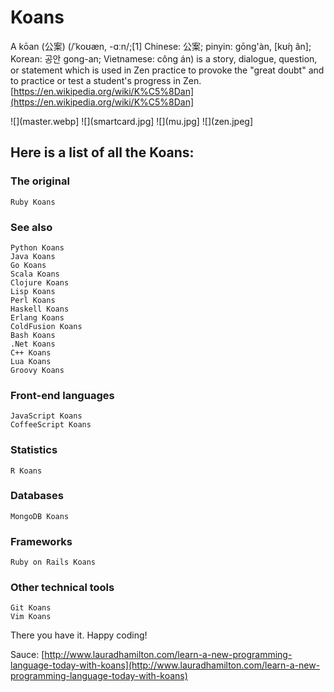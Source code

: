 # Koans
A kōan (公案) (/ˈkoʊæn, -ɑːn/;[1] Chinese: 公案; pinyin: gōng'àn, [kʊ́ŋ ân]; Korean: 공안 gong-an; Vietnamese: công án) is a story, dialogue, question, or statement which is used in Zen practice to provoke the "great doubt" and to practice or test a student's progress in Zen. [https://en.wikipedia.org/wiki/K%C5%8Dan](https://en.wikipedia.org/wiki/K%C5%8Dan]

![](master.webp]
![](smartcard.jpg]
![](mu.jpg]
![](zen.jpeg]

## Here is a list of all the Koans:
### The original

    Ruby Koans

### See also

    Python Koans
    Java Koans
    Go Koans
    Scala Koans
    Clojure Koans
    Lisp Koans
    Perl Koans
    Haskell Koans
    Erlang Koans
    ColdFusion Koans
    Bash Koans
    .Net Koans
    C++ Koans
    Lua Koans
    Groovy Koans

### Front-end languages

    JavaScript Koans
    CoffeeScript Koans

### Statistics

    R Koans

### Databases

    MongoDB Koans

### Frameworks

    Ruby on Rails Koans

### Other technical tools

    Git Koans
    Vim Koans

There you have it. Happy coding!

Sauce: [http://www.lauradhamilton.com/learn-a-new-programming-language-today-with-koans](http://www.lauradhamilton.com/learn-a-new-programming-language-today-with-koans)
